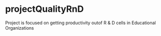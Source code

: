 projectQualityRnD
=================

Project is focused on getting productivity outof R &amp; D cells in Educational Organizations
